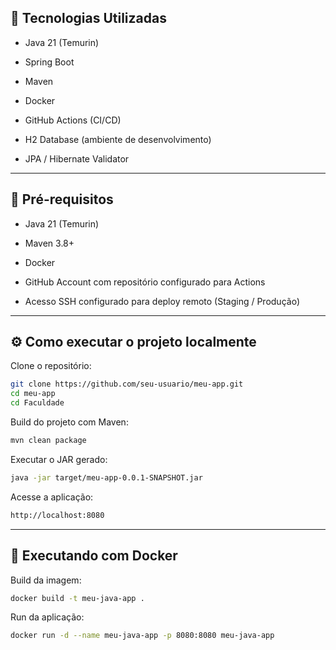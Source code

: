 ## 🚀 Tecnologias Utilizadas
- Java 21 (Temurin)

- Spring Boot

- Maven

- Docker

- GitHub Actions (CI/CD)

- H2 Database (ambiente de desenvolvimento)

- JPA / Hibernate Validator

---

## 🔧 Pré-requisitos

- Java 21 (Temurin)

- Maven 3.8+

- Docker

- GitHub Account com repositório configurado para Actions

- Acesso SSH configurado para deploy remoto (Staging / Produção)

---
## ⚙️ Como executar o projeto localmente

Clone o repositório:
```bash
git clone https://github.com/seu-usuario/meu-app.git
cd meu-app
cd Faculdade
```

Build do projeto com Maven:
```bash
mvn clean package
```

Executar o JAR gerado:
```bash
java -jar target/meu-app-0.0.1-SNAPSHOT.jar
```

Acesse a aplicação:
```bash
http://localhost:8080
```
---
## 🐳 Executando com Docker

Build da imagem:
```bash
docker build -t meu-java-app .
```

Run da aplicação:
```bash
docker run -d --name meu-java-app -p 8080:8080 meu-java-app
```
  
 
